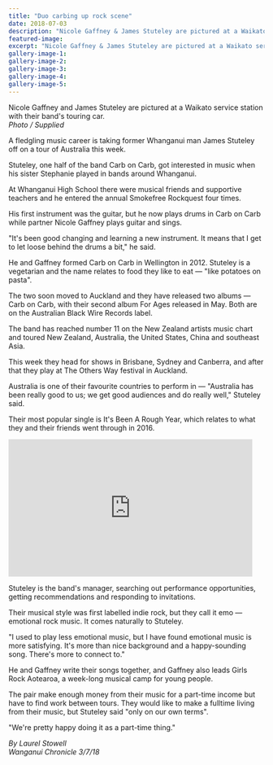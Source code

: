 ```yaml
---
title: "Duo carbing up rock scene"
date: 2018-07-03
description: "Nicole Gaffney & James Stuteley are pictured at a Waikato service station with their band's touring car..."
featured-image: 
excerpt: "Nicole Gaffney & James Stuteley are pictured at a Waikato service station with their band's touring car."
gallery-image-1: 
gallery-image-2: 
gallery-image-3: 
gallery-image-4: 
gallery-image-5: 
---
```


<p><span>Nicole Gaffney and James Stuteley are pictured at a Waikato service station with their band's touring car.&nbsp;<br /><em>Photo / Supplied</em></span></p>
<p class="element element-paragraph">A fledgling music career is taking former Whanganui man James Stuteley off on a tour of Australia this week.</p>
<p class="element element-paragraph">Stuteley, one half of the band Carb on Carb, got interested in music when his sister Stephanie played in bands around Whanganui.</p>
<p class="element element-paragraph"><span>At Whanganui High School there were musical friends and supportive teachers and he entered the annual Smokefree Rockquest four times.</span></p>
<p class="element element-paragraph">His first instrument was the guitar, but he now plays drums in Carb on Carb while partner Nicole Gaffney plays guitar and sings.</p>
<p class="element element-paragraph">"It's been good changing and learning a new instrument. It means that I get to let loose behind the drums a bit," he said.</p>
<p class="element element-paragraph">He and Gaffney formed Carb on Carb in Wellington in 2012. Stuteley is a vegetarian and the name relates to food they like to eat &mdash; "like potatoes on pasta".</p>
<p class="element element-paragraph">The two soon moved to Auckland and they have released two albums &mdash; Carb on Carb, with their second album For Ages released in May. Both are on the Australian Black Wire Records label.</p>
<p class="element element-paragraph">The band has reached number 11 on the New Zealand artists music chart and toured New Zealand, Australia, the United States, China and southeast Asia.</p>
<p class="element element-paragraph">This week they head for shows in Brisbane, Sydney and Canberra, and after that they play at The Others Way festival in Auckland.</p>
<p class="element element-paragraph">Australia is one of their favourite countries to perform in &mdash; "Australia has been really good to us; we get good audiences and do really well," Stuteley said.</p>
<p class="element element-paragraph">Their most popular single is It's Been A Rough Year, which relates to what they and their friends went through in 2016.</p>
<div class=" col-print-12">
<div class="element element-oembed"><iframe src="https://www.youtube.com/embed/5nEs198_gVQ?feature=oembed" frameborder="0" width="480" height="270"></iframe></div>
</div>
<p class="element element-paragraph">Stuteley is the band's manager, searching out performance opportunities, getting recommendations and responding to invitations.</p>
<p class="element element-paragraph">Their musical style was first labelled indie rock, but they call it emo &mdash; emotional rock music. It comes naturally to Stuteley.</p>
<p class="element element-paragraph">"I used to play less emotional music, but I have found emotional music is more satisfying. It's more than nice background and a happy-sounding song. There's more to connect to."</p>
<p class="element element-paragraph">He and Gaffney write their songs together, and Gaffney also leads Girls Rock Aotearoa, a week-long musical camp for young people.</p>
<p class="element element-paragraph">The pair make enough money from their music for a part-time income but have to find work between tours. They would like to make a fulltime living from their music, but Stuteley said "only on our own terms".</p>
<p class="element element-paragraph">"We're pretty happy doing it as a part-time thing."</p>
<p><span><em>By Laurel Stowell<br />Wanganui Chronicle 3/7/18</em></span></p>

